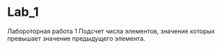 # Lab_1
Лабороторная работа 1
 Подсчет числа элементов, значение которых превышает значение предыдущего элемента.

